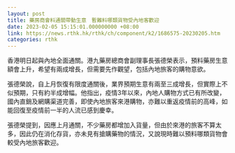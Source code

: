 ```yaml
---
layout: post
title: 藥房商會料通關帶動生意　暫難料哪類貨物受內地客歡迎
date: 2023-02-05 15:15:01.000000000 +08:00
link: https://news.rthk.hk/rthk/ch/component/k2/1686575-20230205.htm
categories: rthk
---
```


香港明日起與內地全面通關。港九藥房總商會副理事長張德榮表示，預料藥房生意額會上升，希望有兩成增長，但需要先作觀望，包括內地旅客的購物意欲。

張德榮說，自上月恢復有限度通關後，業界預期生意有兩至三成增長，但實際上不似預期，只有約半成增幅。他指出，疫情3年以來，內地人購物方式已有所改變，國內直銷及網購渠道完善，即使內地旅客來港購物，亦難以重返疫情前的高峰，如能回復至疫情前一半的人流已感到慶幸。

張德榮提到，因應上月通關，不少藥房都增加入貨量，但由於來港的旅客不算太多，因此仍在消化存貨，亦未見有搶購藥物的情況，又說現時難以預料哪類貨物會較受內地旅客歡迎。
